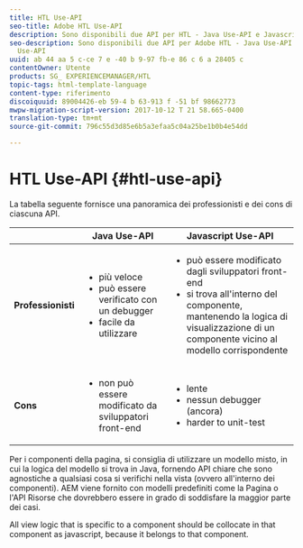 ```yaml
---
title: HTL Use-API
seo-title: Adobe HTL Use-API
description: Sono disponibili due API per HTL - Java Use-API e Javascript Use-API
seo-description: Sono disponibili due API per Adobe HTL - Java Use-API e Javascript
  Use-API
uuid: ab 44 aa 5 c-ce 7 e -40 b 9-97 fb-e 86 c 6 a 28405 c
contentOwner: Utente
products: SG_ EXPERIENCEMANAGER/HTL
topic-tags: html-template-language
content-type: riferimento
discoiquuid: 89004426-eb 59-4 b 63-913 f -51 bf 98662773
mwpw-migration-script-version: 2017-10-12 T 21 58.665-0400
translation-type: tm+mt
source-git-commit: 796c55d3d85e6b5a3efaa5c04a25be1b0b4e54dd

---
```



# HTL Use-API {#htl-use-api}

La tabella seguente fornisce una panoramica dei professionisti e dei cons di ciascuna API.

|  | **Java Use-API** | **Javascript Use-API** |
|--- |--- |--- |
| **Professionisti** | <ul><li>più veloce</li><li>può essere verificato con un debugger</li><li>facile da utilizzare</li></ul> | <ul><li>può essere modificato dagli sviluppatori front-end</li><li>si trova all'interno del componente, mantenendo la logica di visualizzazione di un componente vicino al modello corrispondente</li></ul> |
| **Cons** | <ul><li>non può essere modificato da sviluppatori front-end</li></ul> | <ul><li>lente</li><li>nessun debugger (ancora)</li><li>harder to unit-test</li></ul> |


Per i componenti della pagina, si consiglia di utilizzare un modello misto, in cui la logica del modello si trova in Java, fornendo API chiare che sono agnostiche a qualsiasi cosa si verifichi nella vista (ovvero all'interno dei componenti). AEM viene fornito con modelli predefiniti come la Pagina o l'API Risorse che dovrebbero essere in grado di soddisfare la maggior parte dei casi.

All view logic that is specific to a component should be collocate in that component as javascript, because it belongs to that component.
